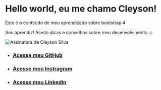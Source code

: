  # Hello world, eu me chamo Cleyson!
 Este é o conteúdo de meu aprendizado sobre bootstrap 4

 Sou aprendiz! Aceito dicas e conselhos sobre meu desenvolvimento :relaxed:


<img src="https://raw.githubusercontent.com/cleysonsilvame/cleysonsilvame.github.io/master/minha-assinatura/render/assinatura.png" alt="Assinatura de Cleyson Silva"><br>

- ### [Acesse meu GitHub](github.com/cleysonsilvame)
- ### [Acesse meu Instragram](instagram.com/cleysonsilva.me)
- ### [Acesse meu Linkedin](linkedin.com/in/cleyson-silva-639b01188)
<br>
